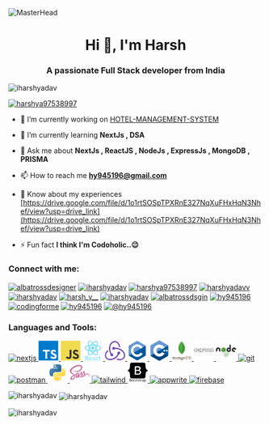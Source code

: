 ![MasterHead](https://user-images.githubusercontent.com/80781196/190216139-7697aa5a-c9a0-4bd6-80bf-3aca76a2e1c8.gif)
<h1 align="center">Hi 👋, I'm Harsh</h1>
<h3 align="center">A passionate Full Stack developer from India</h3>


<p align="left"> <img src="https://komarev.com/ghpvc/?username=iharshyadav&label=Profile%20views&color=0e75b6&style=flat" alt="iharshyadav" /> </p>

<p align="left"> <a href="https://twitter.com/harshya97538997" target="blank"><img src="https://img.shields.io/twitter/follow/harshya97538997?logo=twitter&style=for-the-badge" alt="harshya97538997" /></a> </p>

- 🔭 I’m currently working on [HOTEL-MANAGEMENT-SYSTEM](https://github.com/iharshyadav/HOTEL-MANAGEMENT-SYSTEM)

- 🌱 I’m currently learning **NextJs , DSA**

- 💬 Ask me about **NextJs , ReactJS , NodeJs , ExpressJs , MongoDB , PRISMA**

- 📫 How to reach me **hy945196@gmail.com**

- 📄 Know about my experiences [https://drive.google.com/file/d/1o1rtSOSpTPXRnE327NqXuFHxHqN3Nhef/view?usp=drive_link](https://drive.google.com/file/d/1o1rtSOSpTPXRnE327NqXuFHxHqN3Nhef/view?usp=drive_link)

- ⚡ Fun fact **I think I'm Codoholic..😉**


<h3 align="left">Connect with me:</h3>
<p align="left">
<a href="https://codepen.io/albatrossdesigner" target="blank"><img align="center" src="https://raw.githubusercontent.com/rahuldkjain/github-profile-readme-generator/master/src/images/icons/Social/codepen.svg" alt="albatrossdesigner" height="30" width="40" /></a>
<a href="https://dev.to/iharshyadav" target="blank"><img align="center" src="https://raw.githubusercontent.com/rahuldkjain/github-profile-readme-generator/master/src/images/icons/Social/devto.svg" alt="iharshyadav" height="30" width="40" /></a>
<a href="https://twitter.com/harshya97538997" target="blank"><img align="center" src="https://raw.githubusercontent.com/rahuldkjain/github-profile-readme-generator/master/src/images/icons/Social/twitter.svg" alt="harshya97538997" height="30" width="40" /></a>
<a href="https://linkedin.com/in/harshyadavv" target="blank"><img align="center" src="https://raw.githubusercontent.com/rahuldkjain/github-profile-readme-generator/master/src/images/icons/Social/linked-in-alt.svg" alt="harshyadavv" height="30" width="40" /></a>
<a href="https://codesandbox.com/iharshyadav" target="blank"><img align="center" src="https://raw.githubusercontent.com/rahuldkjain/github-profile-readme-generator/master/src/images/icons/Social/codesandbox.svg" alt="iharshyadav" height="30" width="40" /></a>
<a href="https://instagram.com/harsh_y__" target="blank"><img align="center" src="https://raw.githubusercontent.com/rahuldkjain/github-profile-readme-generator/master/src/images/icons/Social/instagram.svg" alt="harsh_y__" height="30" width="40" /></a>
<a href="https://dribbble.com/iharshyadav" target="blank"><img align="center" src="https://raw.githubusercontent.com/rahuldkjain/github-profile-readme-generator/master/src/images/icons/Social/dribbble.svg" alt="iharshyadav" height="30" width="40" /></a>
<a href="https://www.codechef.com/users/albatrossdsgin" target="blank"><img align="center" src="https://cdn.jsdelivr.net/npm/simple-icons@3.1.0/icons/codechef.svg" alt="albatrossdsgin" height="30" width="40" /></a>
<a href="https://www.hackerrank.com/hy945196" target="blank"><img align="center" src="https://raw.githubusercontent.com/rahuldkjain/github-profile-readme-generator/master/src/images/icons/Social/hackerrank.svg" alt="hy945196" height="30" width="40" /></a>
<a href="https://codeforces.com/profile/codingforme" target="blank"><img align="center" src="https://raw.githubusercontent.com/rahuldkjain/github-profile-readme-generator/master/src/images/icons/Social/codeforces.svg" alt="codingforme" height="30" width="40" /></a>
<a href="https://www.leetcode.com/hy945196" target="blank"><img align="center" src="https://raw.githubusercontent.com/rahuldkjain/github-profile-readme-generator/master/src/images/icons/Social/leet-code.svg" alt="hy945196" height="30" width="40" /></a>
<a href="https://www.hackerearth.com/@hy945196" target="blank"><img align="center" src="https://raw.githubusercontent.com/rahuldkjain/github-profile-readme-generator/master/src/images/icons/Social/hackerearth.svg" alt="@hy945196" height="30" width="40" /></a>
</p>

<h3 align="left">Languages and Tools:</h3>
<p align="left">  <a href="https://nextjs.org/" target="_blank" rel="noreferrer"> <img src="https://cdn.worldvectorlogo.com/logos/nextjs-2.svg" alt="nextjs" width="40" height="40"/> </a>
  <a href="https://www.typescriptlang.org/" target="_blank" rel="noreferrer"> <img src="https://raw.githubusercontent.com/devicons/devicon/master/icons/typescript/typescript-original.svg" alt="typescript" width="40" height="40"/> </a> 
  <a href="https://developer.mozilla.org/en-US/docs/Web/JavaScript" target="_blank" rel="noreferrer"> <img src="https://raw.githubusercontent.com/devicons/devicon/master/icons/javascript/javascript-original.svg" alt="javascript" width="40" height="40"/> </a> 
  <a href="https://reactjs.org/" target="_blank" rel="noreferrer"> <img src="https://raw.githubusercontent.com/devicons/devicon/master/icons/react/react-original-wordmark.svg" alt="react" width="40" height="40"/> </a>
  <a href="https://redux.js.org" target="_blank" rel="noreferrer"> <img src="https://raw.githubusercontent.com/devicons/devicon/master/icons/redux/redux-original.svg" alt="redux" width="40" height="40"/> </a> 
  <a href="https://www.cprogramming.com/" target="_blank" rel="noreferrer"> <img src="https://raw.githubusercontent.com/devicons/devicon/master/icons/c/c-original.svg" alt="c" width="40" height="40"/> </a> 
  <a href="https://www.w3schools.com/cpp/" target="_blank" rel="noreferrer"> <img src="https://raw.githubusercontent.com/devicons/devicon/master/icons/cplusplus/cplusplus-original.svg" alt="cplusplus" width="40" height="40"/> </a>
  <a href="https://www.mongodb.com/" target="_blank" rel="noreferrer"> <img src="https://raw.githubusercontent.com/devicons/devicon/master/icons/mongodb/mongodb-original-wordmark.svg" alt="mongodb" width="40" height="40"/> </a>
  <a href="https://expressjs.com" target="_blank" rel="noreferrer"> <img src="https://raw.githubusercontent.com/devicons/devicon/master/icons/express/express-original-wordmark.svg" alt="express" width="40" height="40"/> </a> 
  <a href="https://nodejs.org" target="_blank" rel="noreferrer"> <img src="https://raw.githubusercontent.com/devicons/devicon/master/icons/nodejs/nodejs-original-wordmark.svg" alt="nodejs" width="40" height="40"/> </a>
  <a href="https://git-scm.com/" target="_blank" rel="noreferrer"> <img src="https://www.vectorlogo.zone/logos/git-scm/git-scm-icon.svg" alt="git" width="40" height="40"/> </a> 
  <a href="https://postman.com" target="_blank" rel="noreferrer"> <img src="https://www.vectorlogo.zone/logos/getpostman/getpostman-icon.svg" alt="postman" width="40" height="40"/> </a> 
  <a href="https://www.python.org" target="_blank" rel="noreferrer"> <img src="https://raw.githubusercontent.com/devicons/devicon/master/icons/python/python-original.svg" alt="python" width="40" height="40"/> </a>
  <a href="https://sass-lang.com" target="_blank" rel="noreferrer"> <img src="https://raw.githubusercontent.com/devicons/devicon/master/icons/sass/sass-original.svg" alt="sass" width="40" height="40"/> </a> 
  <a href="https://tailwindcss.com/" target="_blank" rel="noreferrer"> <img src="https://www.vectorlogo.zone/logos/tailwindcss/tailwindcss-icon.svg" alt="tailwind" width="40" height="40"/> </a> 
  <a href="https://getbootstrap.com" target="_blank" rel="noreferrer"> <img src="https://raw.githubusercontent.com/devicons/devicon/master/icons/bootstrap/bootstrap-plain-wordmark.svg" alt="bootstrap" width="40" height="40"/> </a>
  <a href="https://appwrite.io" target="_blank" rel="noreferrer"> <img src="https://www.vectorlogo.zone/logos/appwriteio/appwriteio-icon.svg" alt="appwrite" width="40" height="40"/> </a>
  <a href="https://firebase.google.com/" target="_blank" rel="noreferrer"> <img src="https://www.vectorlogo.zone/logos/firebase/firebase-icon.svg" alt="firebase" width="40" height="40"/> </a> </p>

<p><img align="left" src="https://github-readme-stats.vercel.app/api/top-langs?username=iharshyadav&show_icons=true&locale=en&layout=compact" alt="iharshyadav" /></p>

<p>&nbsp;<img align="center" src="https://github-readme-stats.vercel.app/api?username=iharshyadav&show_icons=true&locale=en" alt="iharshyadav" /></p>

<p><img align="center" src="https://github-readme-streak-stats.herokuapp.com/?user=iharshyadav&" alt="iharshyadav" /></p>

